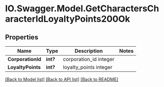 # IO.Swagger.Model.GetCharactersCharacterIdLoyaltyPoints200Ok
## Properties

Name | Type | Description | Notes
------------ | ------------- | ------------- | -------------
**CorporationId** | **int?** | corporation_id integer | 
**LoyaltyPoints** | **int?** | loyalty_points integer | 

[[Back to Model list]](../README.md#documentation-for-models) [[Back to API list]](../README.md#documentation-for-api-endpoints) [[Back to README]](../README.md)

